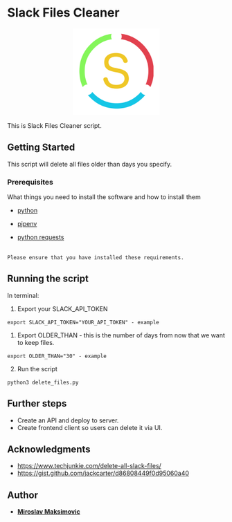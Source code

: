 # Slack Files Cleaner

<p align="center">
    <img src="https://github.com/miki995/Slack-Files-Cleaner/blob/master/images/cleaner.png" alt="Slack Files Cleaner" width="200" height="200"/>
</p>

This is Slack Files Cleaner script.

## Getting Started

This script will delete all files older than days you specify. 


### Prerequisites

What things you need to install the software and how to install them

* [python](https://www.python.org/downloads/)

* [pipenv](https://pipenv.readthedocs.io/en/latest/)

* [python requests](http://docs.python-requests.org/en/latest/user/install/#install)

```

Please ensure that you have installed these requirements.

```


## Running the script
In terminal: 

1. Export your SLACK_API_TOKEN 

```
export SLACK_API_TOKEN="YOUR_API_TOKEN" - example
```

1. Export OLDER_THAN - this is the number of days from now that we want to keep files. 

```
export OLDER_THAN="30" - example
```


2. Run the script

```
python3 delete_files.py

```

## Further steps

* Create an API and deploy to server.
* Create frontend client so users can delete it via UI.

## Acknowledgments

* https://www.techjunkie.com/delete-all-slack-files/
* https://gist.github.com/jackcarter/d86808449f0d95060a40

## Author

* **[Miroslav Maksimovic](https://github.com/miki995)** 

